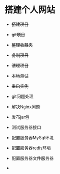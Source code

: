 # 搭建个人网站

- ~~搭建项目~~
- ~~git项目~~
- ~~整理收藏夹~~

- ~~复制项目~~
- ~~清理项目~~
- ~~本地测试~~

- ~~重启实例~~

- git问题处理
- 解决Nginx问题

- 发布jar包

- 测试服务器接口

  

- 配置服务器MySql环境

- 配置服务器redis环境

- 配置服务器文件服务器

- 